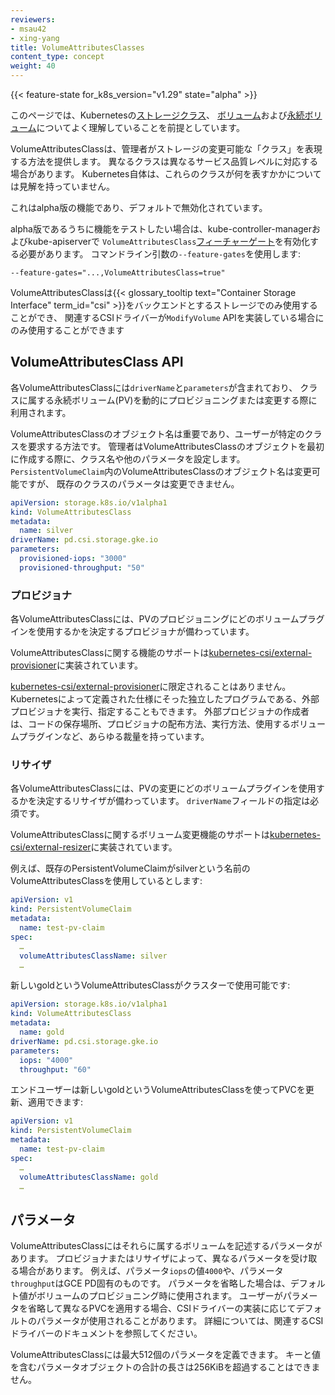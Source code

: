 ```yaml
---
reviewers:
- msau42
- xing-yang
title: VolumeAttributesClasses
content_type: concept
weight: 40
---
```

<!-- overview -->

{{< feature-state for_k8s_version="v1.29" state="alpha" >}}

このページでは、Kubernetesの[ストレージクラス](/ja/docs/concepts/storage/storage-classes/)、
[ボリューム](/ja/docs/concepts/storage/volumes/)および[永続ボリューム](/ja/docs/concepts/storage/persistent-volumes/)についてよく理解していることを前提としています。

<!-- body -->

VolumeAttributesClassは、管理者がストレージの変更可能な「クラス」を表現する方法を提供します。
異なるクラスは異なるサービス品質レベルに対応する場合があります。
Kubernetes自体は、これらのクラスが何を表すかかについては見解を持っていません。

これはalpha版の機能であり、デフォルトで無効化されています。

alpha版であるうちに機能をテストしたい場合は、kube-controller-managerおよびkube-apiserverで
`VolumeAttributesClass`[フィーチャーゲート](/ja/docs/reference/command-line-tools-reference/feature-gates/)を有効化する必要があります。
コマンドライン引数の`--feature-gates`を使用します:

```
--feature-gates="...,VolumeAttributesClass=true"
```

VolumeAttributesClassは{{< glossary_tooltip text="Container Storage Interface" term_id="csi" >}}をバックエンドとするストレージでのみ使用することができ、
関連するCSIドライバーが`ModifyVolume` APIを実装している場合にのみ使用することができます

## VolumeAttributesClass API

各VolumeAttributesClassには`driverName`と`parameters`が含まれており、
クラスに属する永続ボリューム(PV)を動的にプロビジョニングまたは変更する際に利用されます。

VolumeAttributesClassのオブジェクト名は重要であり、ユーザーが特定のクラスを要求する方法です。
管理者はVolumeAttributesClassのオブジェクトを最初に作成する際に、クラス名や他のパラメータを設定します。
`PersistentVolumeClaim`内のVolumeAttributesClassのオブジェクト名は変更可能ですが、
既存のクラスのパラメータは変更できません。


```yaml
apiVersion: storage.k8s.io/v1alpha1
kind: VolumeAttributesClass
metadata:
  name: silver
driverName: pd.csi.storage.gke.io
parameters:
  provisioned-iops: "3000"
  provisioned-throughput: "50" 
```


### プロビジョナ

各VolumeAttributesClassには、PVのプロビジョニングにどのボリュームプラグインを使用するかを決定するプロビジョナが備わっています。

VolumeAttributesClassに関する機能のサポートは[kubernetes-csi/external-provisioner](https://github.com/kubernetes-csi/external-provisioner)に実装されています。

[kubernetes-csi/external-provisioner](https://github.com/kubernetes-csi/external-provisioner)に限定されることはありません。
Kubernetesによって定義された仕様にそった独立したプログラムである、外部プロビジョナを実行、指定することもできます。
外部プロビジョナの作成者は、コードの保存場所、プロビジョナの配布方法、実行方法、使用するボリュームプラグインなど、あらゆる裁量を持っています。


### リサイザ

各VolumeAttributesClassには、PVの変更にどのボリュームプラグインを使用するかを決定するリサイザが備わっています。
`driverName`フィールドの指定は必須です。

VolumeAttributesClassに関するボリューム変更機能のサポートは[kubernetes-csi/external-resizer](https://github.com/kubernetes-csi/external-resizer)に実装されています。

例えば、既存のPersistentVolumeClaimがsilverという名前のVolumeAttributesClassを使用しているとします:

```yaml
apiVersion: v1
kind: PersistentVolumeClaim
metadata:
  name: test-pv-claim
spec:
  …
  volumeAttributesClassName: silver
  …
```

新しいgoldというVolumeAttributesClassがクラスターで使用可能です:


```yaml
apiVersion: storage.k8s.io/v1alpha1
kind: VolumeAttributesClass
metadata:
  name: gold
driverName: pd.csi.storage.gke.io
parameters:
  iops: "4000"
  throughput: "60"
```


エンドユーザーは新しいgoldというVolumeAttributesClassを使ってPVCを更新、適用できます:


```yaml
apiVersion: v1
kind: PersistentVolumeClaim
metadata:
  name: test-pv-claim
spec:
  …
  volumeAttributesClassName: gold
  …
```


## パラメータ

VolumeAttributesClassにはそれらに属するボリュームを記述するパラメータがあります。
プロビジョナまたはリサイザによって、異なるパラメータを受け取る場合があります。
例えば、パラメータ`iops`の値`4000`や、パラメータ`throughput`はGCE PD固有のものです。
パラメータを省略した場合は、デフォルト値がボリュームのプロビジョニング時に使用されます。
ユーザーがパラメータを省略して異なるPVCを適用する場合、CSIドライバーの実装に応じてデフォルトのパラメータが使用されることがあります。
詳細については、関連するCSIドライバーのドキュメントを参照してください。

VolumeAttributesClassには最大512個のパラメータを定義できます。
キーと値を含むパラメータオブジェクトの合計の長さは256KiBを超過することはできません。
